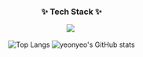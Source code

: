 <h3 align="center">✨ Tech Stack ✨</h3>
<div align="center">
  <img src="https://img.shields.io/badge/react-20232a.svg?style=for-the-badge&logo=react&logoColor=61DAFB" />&nbsp

  ![Top Langs](https://github-readme-stats.vercel.app/api/top-langs/?username=anuraghazra&layout=compact)
  ![yeonyeo's GitHub stats](https://github-readme-stats.vercel.app/api?username=anuraghazra&show_icons=true&theme=radical)



